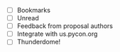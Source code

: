 - [ ] Bookmarks
- [ ] Unread
- [ ] Feedback from proposal authors
- [ ] Integrate with us.pycon.org
- [ ] Thunderdome!
